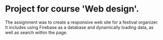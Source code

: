 # Project for course 'Web design'.
The assignment was to create a responsive web site for a festival organizer. It includes using Firebase as a database and dynamically loading data, as well as search within the page.
